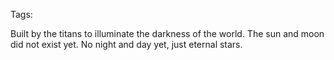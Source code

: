Tags: 

Built by the titans to illuminate the darkness of the world. The sun and moon did not exist yet. No night and day yet, just eternal stars.
